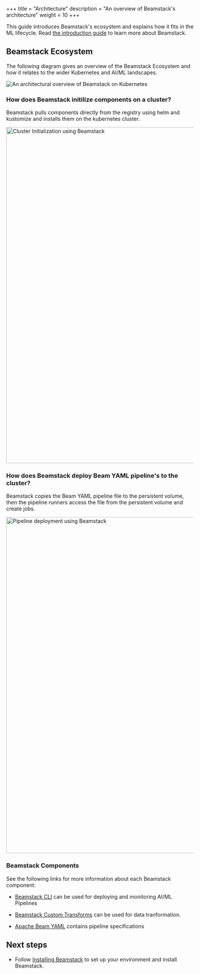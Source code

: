 +++
title = "Architecture"
description = "An overview of Beamstack's architecture"
weight = 10
+++

This guide introduces Beamstack's ecosystem and explains how it fits in the ML lifecycle. Read [the introduction guide](/docs/getting-started/introduction) to learn more about Beamstack.

## Beamstack Ecosystem

The following diagram gives an overview of the Beamstack Ecosystem and how it relates to the wider
Kubernetes and AI/ML landscapes.

<img src="./docs/getting-started/images/beam-arch.png"
  alt="An architectural overview of Beamstack on Kubernetes"
  class="mt-3 mb-3">

### How does Beamstack initilize components on a cluster?

Beamstack pulls components directly from the registry using helm and kustomize and installs them on the kubernetes cluster.

<img src="./docs/getting-started/images/initialization.png"
  alt="Cluster Initialization using Beamstack"
  class="mt-3 mb-3"
  width="900">

### How does Beamstack deploy Beam YAML pipeline's to the cluster?

Beamstack copies the Beam YAML pipeline file to the persistent volume, then the pipeline runners access the file from the persistent volume and create jobs.

<img src="./docs/getting-started/images/deploy.png"
  alt="Pipeline deployment using Beamstack"
  class="mt-3 mb-3"
  width="900">



### Beamstack Components

See the following links for more information about each Beamstack component:

- [Beamstack CLI](https://github.com/BeamStackProj/beamstack-cli) can be used for deploying and monitoring AI/ML Pipelines

- [Beamstack Custom Transforms](https://github.com/BeamStackProj/transforms) can be used for data
  tranformation.

- [Apache Beam YAML](https://beam.apache.org/documentation/sdks/yaml/) contains pipeline specifications

## Next steps

- Follow [Installing Beamstack](/docs/getting-started/installing-beamstack/) to set up your environment and install Beamstack.
